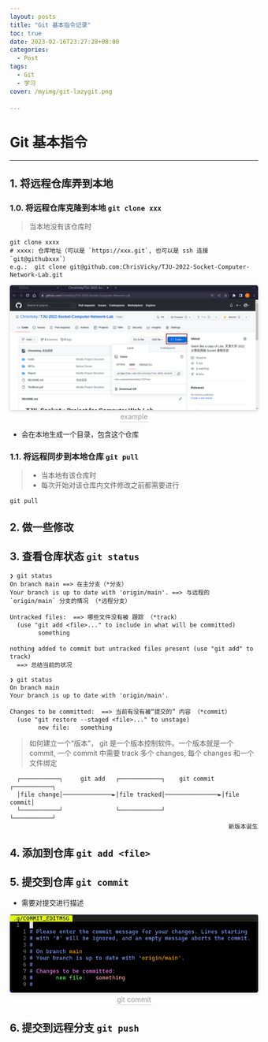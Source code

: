 ```yaml
---
layout: posts
title: "Git 基本指令记录"
toc: true
date: 2023-02-16T23:27:28+08:00
categories:
  - Post 
tags:
  - Git
  - 学习
cover: /myimg/git-lazygit.png

---
```


# Git 基本指令

---

## 1. 将远程仓库弄到本地
### 1.0. 将远程仓库克隆到本地 `git clone xxx`
> 当本地没有该仓库时
```shell
git clone xxxx
# xxxx: 仓库地址（可以是 `https://xxx.git`, 也可以是 ssh 连接 `git@githubxxx`）
e.g.:  git clone git@github.com:ChrisVicky/TJU-2022-Socket-Computer-Network-Lab.git
```
<center>
  <img style="border-radius: 0.3125em;box-shadow: 0 2px 4px 0 rgba(34,36,38,.12),0 2px 10px 0 rgba(34,36,38,.08);"
    src="/img/image_2023-02-16-22-56-41.png"><br>
  <div style="color:orange; border-bottom: 1px solid #d9d9d9;display: inline-block;color: #999;padding: 2px;">example</div>
</center>

* 会在本地生成一个目录，包含这个仓库

### 1.1. 将远程同步到本地仓库 `git pull`
> * 当本地有该仓库时
> * 每次开始对该仓库内文件修改之前都需要进行
```shell
git pull
```

## 2. 做一些修改

## 3. 查看仓库状态 `git status`
```shell
❯ git status 
On branch main ==> 在主分支（*分支）
Your branch is up to date with 'origin/main'. ==> 与远程的 `origin/main` 分支的情况 （*远程分支）

Untracked files:  ==> 哪些文件没有被 跟踪 （*track）
  (use "git add <file>..." to include in what will be committed)
        something

nothing added to commit but untracked files present (use "git add" to track)
  ==> 总结当前的状况
```

```
❯ git status
On branch main
Your branch is up to date with 'origin/main'.

Changes to be committed:  ==> 当前有没有被“提交的” 内容 （*commit）
  (use "git restore --staged <file>..." to unstage)
        new file:   something
```
> 如何建立一个“版本”， git 是一个版本控制软件。一个版本就是一个 commit, 一个 commit 中需要 track 多个 changes, 每个 changes 和一个文件绑定

```
  ┌───────────┐     git add   ┌────────────┐    git commit  ┌───────────┐
  │file change│──────────────►│file tracked│───────────────►│file commit│
  └───────────┘               └────────────┘                └───────────┘
                                                              新版本诞生
```                                                         

## 4. 添加到仓库 `git add <file>`
## 5. 提交到仓库 `git commit`
* 需要对提交进行描述
<center>
  <img style="border-radius: 0.3125em;box-shadow: 0 2px 4px 0 rgba(34,36,38,.12),0 2px 10px 0 rgba(34,36,38,.08);"
    src="/img/image_2023-02-16-23-08-13.png"><br>
  <div style="color:orange; border-bottom: 1px solid #d9d9d9;display: inline-block;color: #999;padding: 2px;">git commit</div>
</center>

## 6. 提交到远程分支 `git push`


